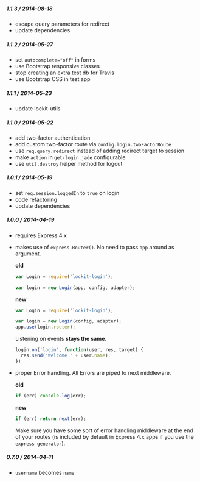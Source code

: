 
##### 1.1.3 / 2014-08-18

- escape query parameters for redirect
- update dependencies

##### 1.1.2 / 2014-05-27

- set `autocomplete="off"` in forms
- use Bootstrap responsive classes
- stop creating an extra test db for Travis
- use Bootstrap CSS in test app

##### 1.1.1 / 2014-05-23

- update lockit-utils

##### 1.1.0 / 2014-05-22

- add two-factor authentication
- add custom two-factor route via `config.login.twoFactorRoute`
- use `req.query.redirect` instead of adding redirect target to session
- make `action` in `get-login.jade` configurable
- use `util.destroy` helper method for logout

##### 1.0.1 / 2014-05-19

- set `req.session.loggedIn` to `true` on login
- code refactoring
- update dependencies

##### 1.0.0 / 2014-04-19

- requires Express 4.x
- makes use of `express.Router()`. No need to pass `app` around as argument.

  **old**

  ```js
  var Login = require('lockit-login');

  var login = new Login(app, config, adapter);
  ```

  **new**

  ```js
  var Login = require('lockit-login');

  var login = new Login(config, adapter);
  app.use(login.router);
  ```

  Listening on events **stays the same**.

  ```js
  login.on('login', function(user, res, target) {
    res.send('Welcome ' + user.name);
  })
  ```

- proper Error handling. All Errors are piped to next middleware.

  **old**

  ```js
  if (err) console.log(err);
  ```

  **new**

  ```js
  if (err) return next(err);
  ```

  Make sure you have some sort of error handling middleware at the end of your
  routes (is included by default in Express 4.x apps if you use the `express-generator`).

##### 0.7.0 / 2014-04-11

- `username` becomes `name`
